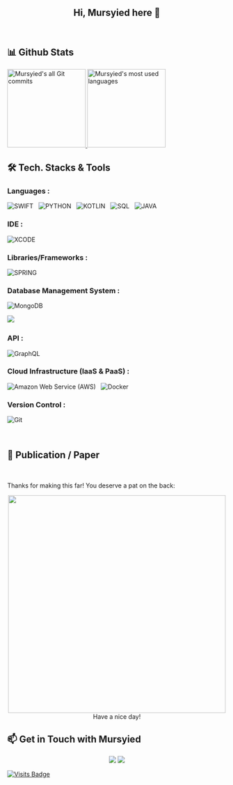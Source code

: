 <div align="center">
  <h2>Hi, Mursyied here 👋</h2>
</div>

<div align="center">
</div>

<br />


## 📊️&nbsp;Github Stats

<a href="https://github.com/mursyiedqathafi">
  <img alt="Mursyied's all Git commits" height="180em" src="https://github-readme-stats.vercel.app/api?username=mursyiedqathafi&show_icons=true&theme=vue-dark&include_all_commits=true&count_private=true" />
  <img alt="Mursyied's most used languages" height="180em" src="https://github-readme-stats.vercel.app/api/top-langs/?username=mursyiedqathafi&layout=compact&theme=vue-dark&hide=shards,shaderlab,hlsl,html,css,swift&langs_count=6" />
</a>

<br />

## 🛠 Tech. Stacks & Tools

### Languages :

<img alt="SWIFT" src="https://img.shields.io/badge/SWIFT%20-%23F05033.svg?&style=for-the-badge&logo=swift&logoColor=white" />&nbsp;&nbsp;
<img alt="PYTHON" src="https://img.shields.io/badge/PYTHON%20-%234ea94b.svg?&style=for-the-badge&logo=python&logoColor=white" />&nbsp;&nbsp;
<img alt="KOTLIN" src="https://img.shields.io/badge/KOTLIN%20-%2320232a.svg?&style=for-the-badge&logo=kotlin&logoColor=white" />&nbsp;&nbsp;
<img alt="SQL" src="https://img.shields.io/badge/SQL%20-%23007ACC.svg?&style=for-the-badge&logo=sql&logoColor=white" />&nbsp;&nbsp;
<img alt="JAVA" src="https://img.shields.io/badge/JAVA%20-%2320232a.svg?&style=for-the-badge&logo=java&logoColor=white" />&nbsp;&nbsp;




<!-- <img src="https://img.shields.io/badge/python%20-%2314354C.svg?&style=for-the-badge&logo=python&logoColor=white" />&nbsp;&nbsp; -->
<!-- <img src="https://img.shields.io/badge/shell_script%20-%23121011.svg?&style=for-the-badge&logo=gnu-bash&logoColor=white" />&nbsp;&nbsp; -->

### IDE :
<img alt="XCODE" src="https://img.shields.io/badge/xcode%20-%2320232a.svg?&style=for-the-badge&logo=xcode&logoColor=%2361DAFB" />&nbsp;&nbsp;




### Libraries/Frameworks :

<img alt="SPRING" src="https://img.shields.io/badge/spring%20-%2320232a.svg?&style=for-the-badge&logo=spring&logoColor=%2361DAFB" />&nbsp;&nbsp;
<!-- <img alt="Strapi" src="https://img.shields.io/badge/strapi%20-%232E7EEA.svg?&style=for-the-badge&logo=strapi&logoColor=white" />&nbsp;&nbsp;
<img alt="React Native" src="https://img.shields.io/badge/react_native%20-%2320232a.svg?&style=for-the-badge&logo=react&logoColor=%2361DAFB" />&nbsp;&nbsp;
<img alt="Ant Design Pro" src="https://img.shields.io/badge/Ant_Design_Pro-0170FE?style=for-the-badge&logo=ant-design&logoColor=white" />&nbsp;&nbsp;
<img alt="Apollo GraphQL client" src="https://img.shields.io/badge/-Apollo_GraphQL-311C87?style=for-the-badge&logo=apollo-graphql" />&nbsp;&nbsp;
<img alt="Ant Design" src="https://img.shields.io/badge/-Ant_Design-%230170FE?&style=for-the-badge&logo=ant-design&logoColor=white" />&nbsp;&nbsp;-->

### Database Management System :

<img alt="MongoDB" src ="https://img.shields.io/badge/MongoDB-%234ea94b.svg?&style=for-the-badge&logo=mongodb&logoColor=white" />&nbsp;&nbsp;

<img src="https://img.shields.io/badge/mysql-%234479A1.svg?&style=for-the-badge&logo=mysql&logoColor=white" />&nbsp;&nbsp;

### API :

<img alt="GraphQL" src="https://img.shields.io/badge/graphql%20-%23E10098.svg?&style=for-the-badge&logo=graphql&logoColor=white" />&nbsp;&nbsp;

### Cloud Infrastructure (IaaS & PaaS) :

<img alt="Amazon Web Service (AWS)" src="https://img.shields.io/badge/AWS-%23FF9900.svg?&style=for-the-badge&logo=amazon-aws&logoColor=white" />&nbsp;&nbsp;
<img alt="Docker" src="https://img.shields.io/badge/docker-%230db7ed.svg?style=for-the-badge&logo=docker&logoColor=white" />&nbsp;&nbsp;
<!-- <img alt="Vercel" src="https://img.shields.io/badge/vercel-%23000000.svg?&style=for-the-badge&logo=vercel&logoColor=white"/>&nbsp;&nbsp; -->
<!-- <img alt="Netlify" src="https://img.shields.io/badge/netlify-%2300C7B7.svg?&style=for-the-badge&logo=netlify&logoColor=white"/>&nbsp;&nbsp; -->

### Version Control :

<img alt="Git" src="https://img.shields.io/badge/git%20-%23F05033.svg?&style=for-the-badge&logo=git&logoColor=white" />&nbsp;&nbsp;

<!-- <img src="https://img.shields.io/badge/github%20-%23121011.svg?&style=for-the-badge&logo=github&logoColor=white" />&nbsp;&nbsp; -->
<!-- <img src="https://img.shields.io/badge/gitlab%20-%23181717.svg?&style=for-the-badge&logo=gitlab&logoColor=white" />&nbsp;&nbsp; -->

<!--
## 📺 My YouTube Videos & Tutorials
-->

<!--
<details>
  <summary>Utilizing GraphQL API in a Strapi app</summary>
  <a href="https://youtu.be/OMkmjTN2NRM">Strapi x GraphQL Single Image Upload & Multiple Images Upload using Altair GraphQL Client</a> <br/>
  <a href="https://youtu.be/LwB2Yw3JKys">Strapi GraphQL - Login & Authenticated CRUD Operations</a> <br/>
  <a href="https://youtu.be/MaHylqj4jOQ">Strapi GraphQL - Unauthenticated CRUD Operations</a> <br/>
  <a href="https://youtu.be/G0iLFBE7E_A">Strapi Headless CMS - GraphQL API CRUD operation (Create)</a> <br/>
</details>
-->

<!--
### Utilizing GraphQL API in a Strapi app
- [Strapi x GraphQL Single Image Upload & Multiple Images Upload using Altair GraphQL Client](https://youtu.be/OMkmjTN2NRM)
- [Strapi GraphQL - Login & Authenticated CRUD Operations](https://youtu.be/LwB2Yw3JKys)
- [Strapi GraphQL - Unauthenticated CRUD Operations](https://youtu.be/MaHylqj4jOQ)
- [Strapi Headless CMS - GraphQL API CRUD operation (Create)](https://youtu.be/G0iLFBE7E_A)
-->

<!--
### Connecting Strapi app to AWS S3 (upload provider) 
- [How to set up AWS S3 upload provider in your Strapi app](https://dev.to/kevinadhiguna/how-to-setup-amazon-s3-upload-provider-in-your-strapi-app-1opc)
-->

<!--
### A Strapi & ReactJS example app : Apple inventory app
- [ReactJS Strapi - Apple Inventory Website](https://youtu.be/Q49e6m9v414)
-->

<!--
### Strapi app powered by REST API
- [Authentication & Authorization in Strapi using REST API Postman](https://youtu.be/O7O3rrDuLs4)
-->

<!--
### Set up your Strapi app
- [Strapi & MongoDB - ID Card Repository with REST API and GraphQL](https://youtu.be/U0nXkjs91c4)
- [CORS in Strapi, Upload File with GraphQL API using Altair](https://youtu.be/ePc6Slq6udg)<br/>
⚠️ For setting up CORS in Strapi, please have a look at this article : [Configure CORS in Strapi](https://dev.to/kevinadhiguna/what-is-cors-how-to-configure-cors-in-strapi-461b)
-->

<!--
### Disable Telemetry in your Strapi app
- [How to disable telemetry in your Strapi app](https://dev.to/kevinadhiguna/disable-telemetry-in-strapi-2egf)
-->

<!--
### ReactJS Internationalization & Ant Design Pro
- [Translating & Internationalizing React App with Ant Design Pro & UmiJS](https://youtu.be/1Pyefc3Sppg)
-->

<!--
### Wriitng an IEEE International Confrence Paper using LaTex
- [ApWiMob IEEE International Conference Paper Template with Overleaf/Latex](https://youtu.be/2OdCb15acCw)
- [Writing IEEE Paper using Overleaf and LaTeX](https://youtu.be/KOYi265scaA)
-->

<!--
### Javascript tutorials
- [What are Callback Functions in Javascript? | Callback function examples](https://youtu.be/3iKNumCRvsE)
- [What is Promise in Javascript? | Explained with an example!](https://youtu.be/LVrKY0XxFZs)
- [What is Async/Await in Javascript ? | Explained with an example!](https://youtu.be/H4O1qOBHgaQ)
-->

<br />

## 📜 Publication / Paper


<!--
## 👨🏻‍💻 &nbsp;About Kevin

💡 &nbsp; I love to explore information technology and am passionate in Front-End Development and Cyber Security. <br />
🎯 &nbsp; My goal is to contribute to my country in IT field. 
-->

<br />

Thanks for making this far! You deserve a pat on the back:

<p align="center">
  <img width="500" src="https://github-readme-quotes.herokuapp.com/quote?theme=vue-dark&animation=default&layout=default&font=default" />
  <br/>
  Have a nice day!
</p>

<!-- 🎓 &nbsp; I am currently studying at Computer Science at a university. <br />
✍️ &nbsp; In my free time, I develop my language skills, especially learning and speaking English🇬🇧 and Japanese🇯🇵. <br />
💬 &nbsp; Feel free to reach out to me for some interesting discussion. <br />
✉️ &nbsp; You can connect with me through LinkedIn or shoot me an email! I'll try to respond as soon as I can. <br />
-->

<!--
<img align="left" alt="Visual Studio Code" width="26px" src="https://raw.githubusercontent.com/github/explore/80688e429a7d4ef2fca1e82350fe8e3517d3494d/topics/visual-studio-code/visual-studio-code.png" />
<img align="left" alt="HTML5" width="26px" src="https://raw.githubusercontent.com/github/explore/80688e429a7d4ef2fca1e82350fe8e3517d3494d/topics/html/html.png" />
<img align="left" alt="CSS3" width="26px" src="https://raw.githubusercontent.com/github/explore/80688e429a7d4ef2fca1e82350fe8e3517d3494d/topics/css/css.png" />
<img align="left" alt="JavaScript" width="26px" src="https://raw.githubusercontent.com/github/explore/80688e429a7d4ef2fca1e82350fe8e3517d3494d/topics/javascript/javascript.png" />
<img align="left" alt="React" width="26px" src="https://raw.githubusercontent.com/github/explore/80688e429a7d4ef2fca1e82350fe8e3517d3494d/topics/react/react.png" />
<img align="left" alt="GraphQL" width="26px" src="https://raw.githubusercontent.com/github/explore/80688e429a7d4ef2fca1e82350fe8e3517d3494d/topics/graphql/graphql.png" />
<img align="left" alt="SQL" width="26px" src="https://raw.githubusercontent.com/github/explore/80688e429a7d4ef2fca1e82350fe8e3517d3494d/topics/sql/sql.png" />
<img align="left" alt="MySQL" width="26px" src="https://raw.githubusercontent.com/github/explore/80688e429a7d4ef2fca1e82350fe8e3517d3494d/topics/mysql/mysql.png" />
<img align="left" alt="MongoDB" width="26px" src="https://raw.githubusercontent.com/github/explore/80688e429a7d4ef2fca1e82350fe8e3517d3494d/topics/mongodb/mongodb.png" />
<img align="left" alt="Git" width="26px" src="https://raw.githubusercontent.com/github/explore/80688e429a7d4ef2fca1e82350fe8e3517d3494d/topics/git/git.png" />
<img align="left" alt="GitHub" width="26px" src="https://raw.githubusercontent.com/github/explore/78df643247d429f6cc873026c0622819ad797942/topics/github/github.png" />
<img align="left" alt="Terminal" width="26px" src="https://raw.githubusercontent.com/github/explore/80688e429a7d4ef2fca1e82350fe8e3517d3494d/topics/terminal/terminal.png" /> 
<br>
<br>
-->

## :mailbox: Get in Touch with Mursyied

<p align="center" id="contact">
  <a href= "https://www.linkedin.com/in/mursyiedqathafi/"><img src="https://img.icons8.com/dusk/48/000000/linkedin.png"/></a>
  <a href= "mailto:mursyiedq@gmail.com"><img src="https://img.icons8.com/dusk/48/000000/gmail.png"/></a>
</p>

<!--
<p align="center">
  <img align="left" src="https://img.shields.io/badge/hi.kevinadhiguna@gmail.com-D14836?style=for-the-badge&logo=gmail&logoColor=white" />
  <img align="left" src="https://img.shields.io/badge/kevinadhiguna-%230077B5.svg?style=for-the-badge&logo=linkedin&logoColor=white" />
</p>
<br/>
<br/>
-->

[![Visits Badge](https://badges.pufler.dev/visits/mursyiedqathafi/mursyiedqathafi)](https://github.com/mursyiedqathafi)

<!--
<p align="center">
  Profile Views<br>
  <img src="https://profile-counter.glitch.me/mursyiedqathafi/count.svg" />
</p>
-->

<!--
**mursyiedqathafi/mursyiedqathafi** is a ✨ _special_ ✨ repository because its `README.md` (this file) appears on your GitHub profile.

